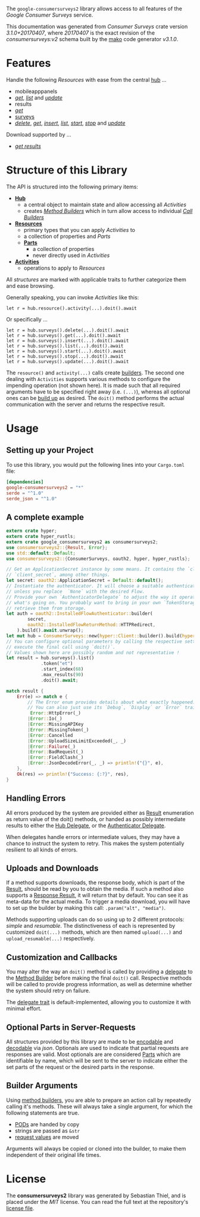 <!---
DO NOT EDIT !
This file was generated automatically from 'src/mako/api/README.md.mako'
DO NOT EDIT !
-->
The `google-consumersurveys2` library allows access to all features of the *Google Consumer Surveys* service.

This documentation was generated from *Consumer Surveys* crate version *3.1.0+20170407*, where *20170407* is the exact revision of the *consumersurveys:v2* schema built by the [mako](http://www.makotemplates.org/) code generator *v3.1.0*.
# Features

Handle the following *Resources* with ease from the central [hub](https://docs.rs/google-consumersurveys2/3.1.0+20170407/google_consumersurveys2/ConsumerSurveys) ... 

* mobileapppanels
 * [*get*](https://docs.rs/google-consumersurveys2/3.1.0+20170407/google_consumersurveys2/api::MobileapppanelGetCall), [*list*](https://docs.rs/google-consumersurveys2/3.1.0+20170407/google_consumersurveys2/api::MobileapppanelListCall) and [*update*](https://docs.rs/google-consumersurveys2/3.1.0+20170407/google_consumersurveys2/api::MobileapppanelUpdateCall)
* results
 * [*get*](https://docs.rs/google-consumersurveys2/3.1.0+20170407/google_consumersurveys2/api::ResultGetCall)
* [surveys](https://docs.rs/google-consumersurveys2/3.1.0+20170407/google_consumersurveys2/api::Survey)
 * [*delete*](https://docs.rs/google-consumersurveys2/3.1.0+20170407/google_consumersurveys2/api::SurveyDeleteCall), [*get*](https://docs.rs/google-consumersurveys2/3.1.0+20170407/google_consumersurveys2/api::SurveyGetCall), [*insert*](https://docs.rs/google-consumersurveys2/3.1.0+20170407/google_consumersurveys2/api::SurveyInsertCall), [*list*](https://docs.rs/google-consumersurveys2/3.1.0+20170407/google_consumersurveys2/api::SurveyListCall), [*start*](https://docs.rs/google-consumersurveys2/3.1.0+20170407/google_consumersurveys2/api::SurveyStartCall), [*stop*](https://docs.rs/google-consumersurveys2/3.1.0+20170407/google_consumersurveys2/api::SurveyStopCall) and [*update*](https://docs.rs/google-consumersurveys2/3.1.0+20170407/google_consumersurveys2/api::SurveyUpdateCall)


Download supported by ...

* [*get results*](https://docs.rs/google-consumersurveys2/3.1.0+20170407/google_consumersurveys2/api::ResultGetCall)



# Structure of this Library

The API is structured into the following primary items:

* **[Hub](https://docs.rs/google-consumersurveys2/3.1.0+20170407/google_consumersurveys2/ConsumerSurveys)**
    * a central object to maintain state and allow accessing all *Activities*
    * creates [*Method Builders*](https://docs.rs/google-consumersurveys2/3.1.0+20170407/google_consumersurveys2/client::MethodsBuilder) which in turn
      allow access to individual [*Call Builders*](https://docs.rs/google-consumersurveys2/3.1.0+20170407/google_consumersurveys2/client::CallBuilder)
* **[Resources](https://docs.rs/google-consumersurveys2/3.1.0+20170407/google_consumersurveys2/client::Resource)**
    * primary types that you can apply *Activities* to
    * a collection of properties and *Parts*
    * **[Parts](https://docs.rs/google-consumersurveys2/3.1.0+20170407/google_consumersurveys2/client::Part)**
        * a collection of properties
        * never directly used in *Activities*
* **[Activities](https://docs.rs/google-consumersurveys2/3.1.0+20170407/google_consumersurveys2/client::CallBuilder)**
    * operations to apply to *Resources*

All *structures* are marked with applicable traits to further categorize them and ease browsing.

Generally speaking, you can invoke *Activities* like this:

```Rust,ignore
let r = hub.resource().activity(...).doit().await
```

Or specifically ...

```ignore
let r = hub.surveys().delete(...).doit().await
let r = hub.surveys().get(...).doit().await
let r = hub.surveys().insert(...).doit().await
let r = hub.surveys().list(...).doit().await
let r = hub.surveys().start(...).doit().await
let r = hub.surveys().stop(...).doit().await
let r = hub.surveys().update(...).doit().await
```

The `resource()` and `activity(...)` calls create [builders][builder-pattern]. The second one dealing with `Activities` 
supports various methods to configure the impending operation (not shown here). It is made such that all required arguments have to be 
specified right away (i.e. `(...)`), whereas all optional ones can be [build up][builder-pattern] as desired.
The `doit()` method performs the actual communication with the server and returns the respective result.

# Usage

## Setting up your Project

To use this library, you would put the following lines into your `Cargo.toml` file:

```toml
[dependencies]
google-consumersurveys2 = "*"
serde = "^1.0"
serde_json = "^1.0"
```

## A complete example

```Rust
extern crate hyper;
extern crate hyper_rustls;
extern crate google_consumersurveys2 as consumersurveys2;
use consumersurveys2::{Result, Error};
use std::default::Default;
use consumersurveys2::{ConsumerSurveys, oauth2, hyper, hyper_rustls};

// Get an ApplicationSecret instance by some means. It contains the `client_id` and 
// `client_secret`, among other things.
let secret: oauth2::ApplicationSecret = Default::default();
// Instantiate the authenticator. It will choose a suitable authentication flow for you, 
// unless you replace  `None` with the desired Flow.
// Provide your own `AuthenticatorDelegate` to adjust the way it operates and get feedback about 
// what's going on. You probably want to bring in your own `TokenStorage` to persist tokens and
// retrieve them from storage.
let auth = oauth2::InstalledFlowAuthenticator::builder(
        secret,
        oauth2::InstalledFlowReturnMethod::HTTPRedirect,
    ).build().await.unwrap();
let mut hub = ConsumerSurveys::new(hyper::Client::builder().build(hyper_rustls::HttpsConnector::with_native_roots().https_or_http().enable_http1().enable_http2().build()), auth);
// You can configure optional parameters by calling the respective setters at will, and
// execute the final call using `doit()`.
// Values shown here are possibly random and not representative !
let result = hub.surveys().list()
             .token("et")
             .start_index(68)
             .max_results(90)
             .doit().await;

match result {
    Err(e) => match e {
        // The Error enum provides details about what exactly happened.
        // You can also just use its `Debug`, `Display` or `Error` traits
         Error::HttpError(_)
        |Error::Io(_)
        |Error::MissingAPIKey
        |Error::MissingToken(_)
        |Error::Cancelled
        |Error::UploadSizeLimitExceeded(_, _)
        |Error::Failure(_)
        |Error::BadRequest(_)
        |Error::FieldClash(_)
        |Error::JsonDecodeError(_, _) => println!("{}", e),
    },
    Ok(res) => println!("Success: {:?}", res),
}

```
## Handling Errors

All errors produced by the system are provided either as [Result](https://docs.rs/google-consumersurveys2/3.1.0+20170407/google_consumersurveys2/client::Result) enumeration as return value of
the doit() methods, or handed as possibly intermediate results to either the 
[Hub Delegate](https://docs.rs/google-consumersurveys2/3.1.0+20170407/google_consumersurveys2/client::Delegate), or the [Authenticator Delegate](https://docs.rs/yup-oauth2/*/yup_oauth2/trait.AuthenticatorDelegate.html).

When delegates handle errors or intermediate values, they may have a chance to instruct the system to retry. This 
makes the system potentially resilient to all kinds of errors.

## Uploads and Downloads
If a method supports downloads, the response body, which is part of the [Result](https://docs.rs/google-consumersurveys2/3.1.0+20170407/google_consumersurveys2/client::Result), should be
read by you to obtain the media.
If such a method also supports a [Response Result](https://docs.rs/google-consumersurveys2/3.1.0+20170407/google_consumersurveys2/client::ResponseResult), it will return that by default.
You can see it as meta-data for the actual media. To trigger a media download, you will have to set up the builder by making
this call: `.param("alt", "media")`.

Methods supporting uploads can do so using up to 2 different protocols: 
*simple* and *resumable*. The distinctiveness of each is represented by customized 
`doit(...)` methods, which are then named `upload(...)` and `upload_resumable(...)` respectively.

## Customization and Callbacks

You may alter the way an `doit()` method is called by providing a [delegate](https://docs.rs/google-consumersurveys2/3.1.0+20170407/google_consumersurveys2/client::Delegate) to the 
[Method Builder](https://docs.rs/google-consumersurveys2/3.1.0+20170407/google_consumersurveys2/client::CallBuilder) before making the final `doit()` call. 
Respective methods will be called to provide progress information, as well as determine whether the system should 
retry on failure.

The [delegate trait](https://docs.rs/google-consumersurveys2/3.1.0+20170407/google_consumersurveys2/client::Delegate) is default-implemented, allowing you to customize it with minimal effort.

## Optional Parts in Server-Requests

All structures provided by this library are made to be [encodable](https://docs.rs/google-consumersurveys2/3.1.0+20170407/google_consumersurveys2/client::RequestValue) and 
[decodable](https://docs.rs/google-consumersurveys2/3.1.0+20170407/google_consumersurveys2/client::ResponseResult) via *json*. Optionals are used to indicate that partial requests are responses 
are valid.
Most optionals are are considered [Parts](https://docs.rs/google-consumersurveys2/3.1.0+20170407/google_consumersurveys2/client::Part) which are identifiable by name, which will be sent to 
the server to indicate either the set parts of the request or the desired parts in the response.

## Builder Arguments

Using [method builders](https://docs.rs/google-consumersurveys2/3.1.0+20170407/google_consumersurveys2/client::CallBuilder), you are able to prepare an action call by repeatedly calling it's methods.
These will always take a single argument, for which the following statements are true.

* [PODs][wiki-pod] are handed by copy
* strings are passed as `&str`
* [request values](https://docs.rs/google-consumersurveys2/3.1.0+20170407/google_consumersurveys2/client::RequestValue) are moved

Arguments will always be copied or cloned into the builder, to make them independent of their original life times.

[wiki-pod]: http://en.wikipedia.org/wiki/Plain_old_data_structure
[builder-pattern]: http://en.wikipedia.org/wiki/Builder_pattern
[google-go-api]: https://github.com/google/google-api-go-client

# License
The **consumersurveys2** library was generated by Sebastian Thiel, and is placed 
under the *MIT* license.
You can read the full text at the repository's [license file][repo-license].

[repo-license]: https://github.com/Byron/google-apis-rsblob/main/LICENSE.md

